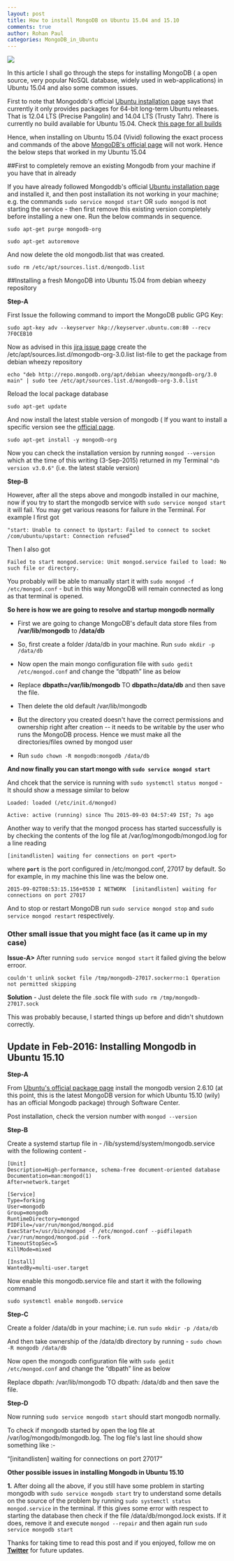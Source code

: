 ```yaml
---
layout: post
title: How to install MongoDB on Ubuntu 15.04 and 15.10
comments: true
author: Rohan Paul
categories: MongoDB_in_Ubuntu
---
```

<img src="/images/fulls/mongodb.jpg" class="fit image">

In this article I shall go through the steps for installing MongoDB ( a open source, very popular NoSQL database, widely used in web-applications) in Ubuntu 15.04 and also some common issues.


First to note that Mongoddb's official [Ubuntu installation page](https://docs.mongodb.org/manual/tutorial/install-mongodb-on-ubuntu/) says that currently it only provides packages for 64-bit long-term Ubuntu releases. That is 12.04 LTS (Precise Pangolin) and 14.04 LTS (Trusty Tahr). There is currently no build available for Ubuntu 15.04. Check [this page for all builds](https://www.mongodb.org/downloads#development)

Hence, when installing on Ubuntu 15.04 (Vivid) following the exact process and commands of the above [MongoDB's official page](https://docs.mongodb.org/manual/tutorial/install-mongodb-on-ubuntu/) will not work. Hence the below steps that worked in my Ubuntu 15.04


##First to completely remove an existing Mongodb from your machine if you have that in already

If you have already followed Mongoddb's official [Ubuntu installation page](https://docs.mongodb.org/manual/tutorial/install-mongodb-on-ubuntu/) and installed it, and then post installation its not working in your machine; e.g. the commands ``sudo service mongod start`` OR ``sudo mongod`` is not starting the service - then first remove this existing version completely before installing a new one. Run the below commands in sequence.


``sudo apt-get purge mongodb-org``

``sudo apt-get autoremove``

And now delete the old mongodb.list that was created.

``sudo rm /etc/apt/sources.list.d/mongodb.list``


##Installing a fresh MongoDB  into Ubuntu 15.04 from debian wheezy repository

**Step-A**

First Issue the following command to import the MongoDB public GPG Key:

``sudo apt-key adv --keyserver hkp://keyserver.ubuntu.com:80 --recv 7F0CEB10``


Now as advised in this [jira issue page](https://jira.mongodb.org/browse/SERVER-17742) create the /etc/apt/sources.list.d/mongodb-org-3.0.list list-file to get the package from debian wheezy repository

``echo "deb http://repo.mongodb.org/apt/debian wheezy/mongodb-org/3.0 main" | sudo tee /etc/apt/sources.list.d/mongodb-org-3.0.list``


Reload the local package database

``sudo apt-get update``


And now install the latest stable version of mongodb ( If you want to install a specific version see the [official page](https://docs.mongodb.org/manual/tutorial/install-mongodb-on-ubuntu/#install-the-latest-stable-version-of-mongodb).

``sudo apt-get install -y mongodb-org``


Now you can check the installation version by running ``mongod --version`` which at the time of this writing (3-Sep-2015) returned in my Terminal ``"db version v3.0.6"`` (i.e. the latest stable version)


**Step-B**

However, after all the steps above and mongodb installed in our machine, now if you try to start the mongodb service with ``sudo service mongod start`` it will fail. You may get various reasons for failure in the Terminal. For example I first got

 ``"start: Unable to connect to Upstart: Failed to connect to socket /com/ubuntu/upstart: Connection refused”``

 Then I also got

 ``Failed to start mongod.service: Unit mongod.service failed to load: No such file or directory.``

 You probably will be able to manually start it with ``sudo mongod -f /etc/mongod.conf`` - but in this way MongoDB will remain connected as long as that terminal is opened.


**So here is how we are going to resolve and startup mongodb normally**


+ First we are going to change MongoDB's default data store files from **/var/lib/mongodb** to **/data/db**

+ So, first create a folder /data/db in your machine. Run ``sudo mkdir -p /data/db``  

+ Now open the main mongo configuration file with ``sudo gedit /etc/mongod.conf`` and change the “dbpath” line as below

+ Replace **dbpath=/var/lib/mongodb**   TO   **dbpath=/data/db** and then save the file.

+ Then delete the old default /var/lib/mongodb

+ But the directory you created doesn't have the correct permissions and ownership right after creation -- it needs to be writable by the user who runs the MongoDB process. Hence we must make all the directories/files owned by mongod user

+ Run ``sudo chown -R mongodb:mongodb /data/db``


**And now finally you can start mongo with ``sudo service mongod start``**

And chcek that the service is running with ``sudo systemctl status mongod``  - It should show a message similar to below

``Loaded: loaded (/etc/init.d/mongod)``

``Active: active (running) since Thu 2015-09-03 04:57:49 IST; 7s ago``

Another way to verify that the mongod process has started successfully is by checking the contents of the log file at /var/log/mongodb/mongod.log for a line reading

``[initandlisten] waiting for connections on port <port>``

where **``port``** is the port configured in /etc/mongod.conf, 27017 by default. So for example, in my machine this line was the below one.

``2015-09-02T08:53:15.156+0530 I NETWORK  [initandlisten] waiting for connections on port 27017``

And to stop or restart MongoDB run ``sudo service mongod stop`` and ``sudo service mongod restart`` respectively.


### Other small issue that you might face (as it came up in my case)

**Issue-A>** After running ``sudo service mongod start`` it failed giving the below erroor.

``couldn't unlink socket file /tmp/mongodb-27017.sockerrno:1 Operation not permitted skipping``

**Solution** - Just delete the file .sock file with
``sudo rm /tmp/mongodb-27017.sock``

This was probably because, I started things up before and didn't shutdown correctly.

## Update in Feb-2016: Installing Mongodb in Ubuntu 15.10

**Step-A**

From [Ubuntu's official package page](http://www.ubuntuupdates.org/package/core/wily/universe/base/mongodb) install the mongodb version 2.6.10 (at this point, this is the latest MongoDB version for which Ubuntu 15.10 (wily) has an official Mongodb package) through Software Center.

Post installation, check the version number with ``mongod --version``

**Step-B**

Create a systemd startup file in -  /lib/systemd/system/mongodb.service with the following content -

```
[Unit]
Description=High-performance, schema-free document-oriented database
Documentation=man:mongod(1)
After=network.target

[Service]
Type=forking
User=mongodb
Group=mongodb
RuntimeDirectory=mongod
PIDFile=/var/run/mongod/mongod.pid
ExecStart=/usr/bin/mongod -f /etc/mongod.conf --pidfilepath /var/run/mongod/mongod.pid --fork
TimeoutStopSec=5
KillMode=mixed

[Install]
WantedBy=multi-user.target
```

Now enable this mongodb.service file and start it with the following command

``sudo systemctl enable mongodb.service``


**Step-C**

Create a folder /data/db in your machine; i.e. run ``sudo mkdir -p /data/db``

And then take ownership of the /data/db directory by running - ``sudo chown -R mongodb /data/db``

Now open the mongodb configuration file with ``sudo gedit /etc/mongod.conf`` and change the “dbpath” line as below

Replace dbpath: /var/lib/mongodb TO dbpath: /data/db and then save the file.

**Step-D**

Now running ``sudo service mongodb start`` should start mongodb normally.

To check if mongodb started by open the log file at /var/log/mongodb/mongodb.log. The log file's last line should show something like :-

“[initandlisten] waiting for connections on port 27017”

**Other possible issues in installing Mongodb in Ubuntu 15.10**

**1.** After doing all the above, if you still have some problem in starting mongodb with ``sudo service mongodb start`` try to understand some details on the source of the problem by running ``sudo systemctl status mongod.service`` in the terminal. If this gives some error with respect to starting the database then check if the file /data/db/mongod.lock exists. If it does, remove it and execute ``mongod --repair`` and then again run ``sudo service mongodb start``




Thanks for taking time to read this post and if you enjoyed, follow me on **[Twitter](https://twitter.com/paulr_rohan)** for future updates.
